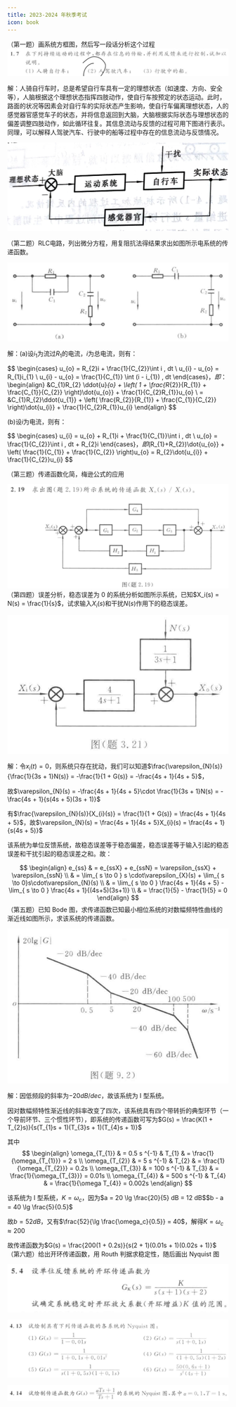 ```yaml
---
title: 2023-2024 年秋季考试
icon: book
---
```


（第一题）画系统方框图，然后写一段话分析这个过程
![](../../_images/BCEa3e12AD202312111335368.png)

解：人骑自行车时，总是希望自行车具有一定的理想状态（如速度、方向、安全等），人脑根据这个理想状态指挥四肢动作，使自行车按预定的状态运动。此时，路面的状况等因素会对自行车的实际状态产生影响，使自行车偏离理想状态，人的感觉器官感觉车子的状态，并将信息返回到大脑，大脑根据实际状态与理想状态的偏差调整四肢动作，如此循环往复。其信息流动与反馈的过程可用下图进行表示。同理，可以解释人驾驶汽车、行驶中的船等过程中存在的信息流动与反馈情况。

![](../../_images/3c7f3EAaDc202312102310154.jpeg)

（第二题）RLC电路，列出微分方程，用复阻抗法得结果求出如图所示电系统的传递函数。

![](../../_images/F44cFc6bd2202312102310159.png)

解：(a)设$i_1$为流过$R_1$的电流，$i$为总电流，则有：

$$
\begin{cases}
u_{o} = R_{2}i + \frac{1}{C_{2}}\int i \, dt  \\
u_{i} - u_{o} = R_{1}i_{1} \\
u_{i} - u_{o} = \frac{1}{C_{1}} \int (i - i_{1}) \, dt 
\end{cases}$，即：$\begin{align}
&C_{1}R_{2} \ddot{u}_{o} + \left( 1 + \frac{R_{2}}{R_{1}} + \frac{C_{1}}{C_{2}} \right)\dot{u_{o}} + \frac{1}{C_{2}R_{1}}u_{o}  \\
= &C_{1}R_{2}\ddot{u_{1}} + \left( \frac{R_{2}}{R_{1}} + \frac{C_{1}}{C_{2}} \right)\dot{u_{i}} + \frac{1}{C_{2}R_{1}}u_{i}
\end{align}
$$

(b)设$i$为电流，则有：

$$
\begin{cases}
u_{i} = u_{o} + R_{1}i + \frac{1}{C_{1}}\int i \, dt  \\
u_{o} = \frac{1}{C_{2}}\int i \, dt + R_{2}i 
\end{cases}$，即$(R_{1}+R_{2})\dot{u_{o}} + \left( \frac{1}{C_{1}} + \frac{1}{C_{2}} \right)u_{o} = R_{2}\dot{u_{i}} + \frac{1}{C_{2}}u_{i}
$$

（第三题）传递函数化简，梅逊公式的应用

![](../../_images/5eDa4B9BF9202312111335366.png)
（第四题）误差分析，稳态误差为 0 的系统分析如图所示系统，已知$X_i(s) = N(s) = \frac{1}{s}$，试求输入$X_i(s)$和干扰$N(s)$作用下的稳态误差。

![](../../_images/C99e0A9e0b202312102310162.png)

解：令$x_i(t) = 0$，则系统只存在扰动，我们可以知道$\frac{\varepsilon_{N}(s)}{\frac{1}{3s + 1}N(s)} = -\frac{1}{1 + G(s)} = -\frac{4s + 1}{4s + 5}$，

故$\varepsilon_{N}(s) = -\frac{4s + 1}{4s + 5}\cdot \frac{1}{3s + 1}N(s) = -\frac{4s + 1}{s(4s + 5)(3s + 1)}$

有$\frac{\varepsilon_{N}(s)}{X_{i}(s)} = \frac{1}{1 + G(s)} = \frac{4s + 1}{4s + 5}$，故$\varepsilon_{N}(s) = \frac{4s + 1}{4s + 5}X_{i}(s) = \frac{4s + 1}{s(4s + 5)}$

该系统为单位反馈系统，故稳态误差等于稳态偏差，稳态误差等于输入引起的稳态误差和干扰引起的稳态误差之和。故：

$$
\begin{align}
e_{ss}  & = e_{ssX} + e_{ssN} = \varepsilon_{ssX} + \varepsilon_{ssN} \\
	 & = \lim_{ s \to 0 } s \cdot\varepsilon_{X}(s) + \lim_{ s \to 0}s\cdot\varepsilon_{N}(s) \\
	 & = \lim_{ s \to 0 } \frac{4s + 1}{4s + 5} - \lim_{ s \to 0 } \frac{4s + 1}{(4s+5)(3s+1)}  \\
	 & = \frac{1}{5} - \frac{1}{5} = 0
\end{align}
$$
（第五题）已知 Bode 图，求传递函数已知最小相位系统的对数幅频特性曲线的渐近线如图所示，求该系统的传递函数。


![](../../_images/CFCB3FDD8e202312111335369.png)

解：因低频段的斜率为$-20dB/dec$，故该系统为 I 型系统。

因对数幅频特性渐近线的斜率改变了四次，该系统具有四个带转折的典型环节（一个导前环节、三个惯性环节），即系统的传递函数可写为$G(s) = \frac{K(1 + T_{2}s)}{s(T_{1}s + 1)(T_{3}s + 1)(T_{4}s + 1)}$

其中
$$
\begin{align}
\omega_{T_{1}}  & = 0.5 s ^{-1}    & T_{1}  & = \frac{1}{\omega_{T_{1}}} = 2 s \\
\omega_{T_{2}}  & = 5 s ^{-1} &   T_{2}  & = \frac{1}{\omega_{T_{2}}} = 0.2s \\
\omega_{T_{3}}  & = 100 s ^{-1}  &   T_{3}  & = \frac{1}{\omega_{T_{3}}} = 0.01s \\
\omega_{T_{4}}  & = 500 s ^{-1} &   T_{4}  & = \frac{1}{\omega T_{4}} = 0.002s
\end{align}
$$

该系统为 I 型系统，$K = \omega_c$，因为$a = 20 \lg \frac{20}{5} dB = 12 dB$$b - a = 40 \lg \frac{5}{0.5}$

故$b = 52dB$，又有$\frac{52}{\lg \frac{\omega_c}{0.5}} = 40$，解得$K = \omega_c \approx 200$

故传递函数为$G(s) = \frac{200(1 + 0.2s)}{s(2 + 1)(0.01s + 1)(0.02s + 1)}$
（第六题）给出开环传递函数，用 Routh 判据求稳定性，随后画出 Nyquist 图

![](../../_images/443CeFeAB8202312102310182.png)

![](../../_images/1E3E550938202312102310168.png)

![](../../_images/3D9cF5D5bd202312102310201.png)

